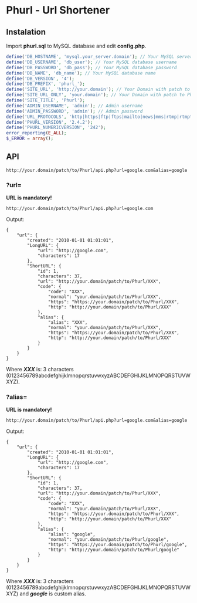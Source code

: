 # Phurl - Url Shortener
## Instalation
Import **phurl.sql** to MySQL database and edit **config.php**.
```php
define('DB_HOSTNAME', 'mysql.your_server.domain'); // Your MySQL server
define('DB_USERNAME', 'db_user'); // Your MySQL database username
define('DB_PASSWORD', 'db_pass'); // Your MySQL database password
define('DB_NAME', 'db_name'); // Your MySQL database name
define('DB_VERSION', '4');
define('DB_PREFIX', 'phurl_');
define('SITE_URL', 'http://your.domain'); // Your Domain with patch to Phurl ("http://your.domain" or "http://your.domain/patch/to/Phurl") - NO slash at the beginning!
define('SITE_URL_ONLY', 'your.domain'); // Your Domain with patch to Phurl ("your.domain" or "your.domain/patch/to/Phurl") - NO slash at the beginning!
define('SITE_TITLE', 'Phurl');
define('ADMIN_USERNAME', 'admin'); // Admin username
define('ADMIN_PASSWORD', 'admin'); // Admin password
define('URL_PROTOCOLS', 'http|https|ftp|ftps|mailto|news|mms|rtmp|rtmpt|e2dk');
define('PHURL_VERSION', '2.4.2');
define('PHURL_NUMERICVERSION', '242');
error_reporting(E_ALL);
$_ERROR = array();
```
## API
```
http://your.domain/patch/to/Phurl/api.php?url=google.com&alias=google
```
### ?url=
**URL is mandatory!**
```
http://your.domain/patch/to/Phurl/api.php?url=google.com
```
Output:
```
{
	"url": {
		"created": "2010-01-01 01:01:01",
		"LongURL": {
			"url": "http://google.com",
			"characters": 17
		},
		"ShortURL": {
			"id": 1,
			"characters": 37,
			"url": "http://your.domain/patch/to/Phurl/XXX",
			"code": {
				"code": "XXX",
				"normal": "your.domain/patch/to/Phurl/XXX",
				"https": "https://your.domain/patch/to/Phurl/XXX",
				"http": "http://your.domain/patch/to/Phurl/XXX"
			},
			"alias": {
				"alias": "XXX",
				"normal": "your.domain/patch/to/Phurl/XXX",
				"https": "https://your.domain/patch/to/Phurl/XXX",
				"http": "http://your.domain/patch/to/Phurl/XXX"
			}
		}
	}
}
```
Where ***XXX*** is: 3 characters (0123456789abcdefghijklmnopqrstuvwxyzABCDEFGHIJKLMNOPQRSTUVWXYZ).
### ?alias=
**URL is mandatory!**
```
http://your.domain/patch/to/Phurl/api.php?url=google.com&alias=google
```
Output:
```
{
	"url": {
		"created": "2010-01-01 01:01:01",
		"LongURL": {
			"url": "http://google.com",
			"characters": 17
		},
		"ShortURL": {
			"id": 1,
			"characters": 37,
			"url": "http://your.domain/patch/to/Phurl/XXX",
			"code": {
				"code": "XXX",
				"normal": "your.domain/patch/to/Phurl/XXX",
				"https": "https://your.domain/patch/to/Phurl/XXX",
				"http": "http://your.domain/patch/to/Phurl/XXX"
			},
			"alias": {
				"alias": "google",
				"normal": "your.domain/patch/to/Phurl/google",
				"https": "https://your.domain/patch/to/Phurl/google",
				"http": "http://your.domain/patch/to/Phurl/google"
			}
		}
	}
}
```
Where ***XXX*** is: 3 characters (0123456789abcdefghijklmnopqrstuvwxyzABCDEFGHIJKLMNOPQRSTUVWXYZ) and ***google*** is custom alias.